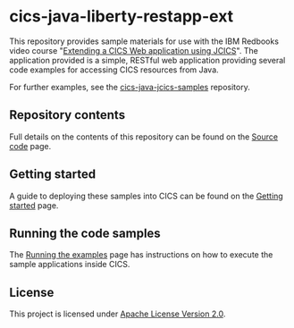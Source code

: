 cics-java-liberty-restapp-ext
=============================

This repository provides sample materials for use with the IBM Redbooks video course
"[Extending a CICS Web application using JCICS](https://www.redbooks.ibm.com/redbooks.nsf/redbookabstracts/crse0302.html?Open)". The
application provided is a simple, RESTful web application providing several code examples for accessing CICS resources from Java. 

For further examples, see the [cics-java-jcics-samples](https://github.com/cicsdev/cics-java-jcics-samples) repository.

## Repository contents

Full details on the contents of this repository can be found on the [Source code](Source.md) page.

## Getting started

A guide to deploying these samples into CICS can be found on the [Getting started](GettingStarted.md) page.

## Running the code samples

The [Running the examples](Running.md) page has instructions on how to execute the sample applications inside CICS.

## License
This project is licensed under [Apache License Version 2.0](LICENSE).
